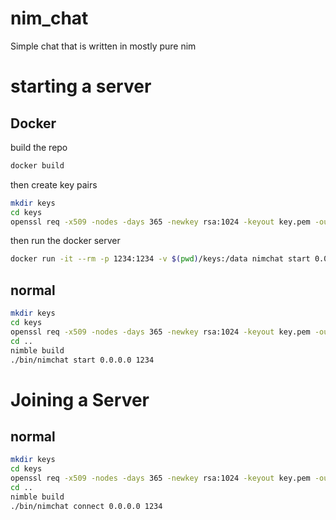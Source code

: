 # nim_chat

Simple chat that is written in mostly pure nim

# starting a server
## Docker
build the repo
```bash
docker build
```
then create key pairs
```bash
mkdir keys
cd keys
openssl req -x509 -nodes -days 365 -newkey rsa:1024 -keyout key.pem -out cert.pem
```
then run the docker server
```bash
docker run -it --rm -p 1234:1234 -v $(pwd)/keys:/data nimchat start 0.0.0.0 1234 
```
## normal
```bash
mkdir keys
cd keys
openssl req -x509 -nodes -days 365 -newkey rsa:1024 -keyout key.pem -out cert.pem
cd ..
nimble build
./bin/nimchat start 0.0.0.0 1234 
```

# Joining a Server

## normal
```bash
mkdir keys
cd keys
openssl req -x509 -nodes -days 365 -newkey rsa:1024 -keyout key.pem -out cert.pem
cd ..
nimble build
./bin/nimchat connect 0.0.0.0 1234 
```
